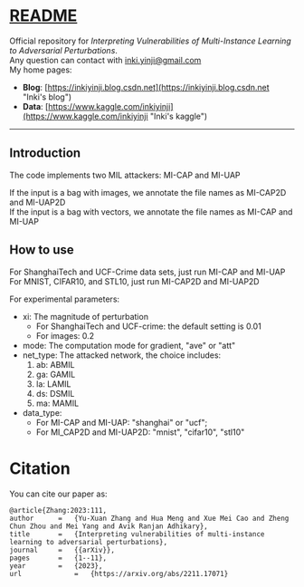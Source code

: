 [README](./README.md)
====

Official repository for *Interpreting Vulnerabilities of Multi-Instance Learning to Adversarial Perturbations*.<br>
Any question can contact with inki.yinji@gmail.com<br>
My home pages:
  * **Blog**: [https://inkiyinji.blog.csdn.net](https://inkiyinji.blog.csdn.net "Inki's blog")
  * **Data**: [https://www.kaggle.com/inkiyinji](https://www.kaggle.com/inkiyinji "Inki's kaggle")

****

## Introduction

The code implements two MIL attackers: MI-CAP and MI-UAP

If the input is a bag with images, we annotate the file names as MI-CAP2D and MI-UAP2D<br>
If the input is a bag with vectors, we annotate the file names as MI-CAP and MI-UAP

## How to use

For ShanghaiTech and UCF-Crime data sets, just run MI-CAP and MI-UAP<br>
For MNIST, CIFAR10, and STL10, just run MI-CAP2D and MI-UAP2D<br>

For experimental parameters:
  * xi: The magnitude of perturbation
    * For ShanghaiTech and UCF-crime: the default setting is 0.01
    * For images: 0.2
  * mode: The computation mode for gradient, "ave" or "att"
  * net_type: The attacked network, the choice includes:
    1. ab: ABMIL
    2. ga: GAMIL
    3. la: LAMIL
    4. ds: DSMIL
    5. ma: MAMIL
  * data_type: 
    * For MI-CAP and MI-UAP: "shanghai" or "ucf";
    * For MI_CAP2D and MI-UAP2D: "mnist", "cifar10", "stl10"

# Citation
You can cite our paper as:
```
@article{Zhang:2023:111,
author		=	{Yu-Xuan Zhang and Hua Meng and Xue Mei Cao and Zheng Chun Zhou and Mei Yang and Avik Ranjan Adhikary},
title		=	{Interpreting vulnerabilities of multi-instance learning to adversarial perturbations},
journal		=	{{arXiv}},
pages		=	{1--11},
year		=	{2023},
url             =	{https://arxiv.org/abs/2211.17071}
```

